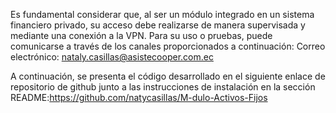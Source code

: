 Es fundamental considerar que, al ser un módulo integrado en un sistema financiero privado, su acceso debe realizarse de manera supervisada y mediante una conexión a la VPN. Para su uso o pruebas, puede comunicarse a través de los canales proporcionados a continuación:
Correo electrónico: nataly.casillas@asistecooper.com.ec

A continuación, se presenta el código desarrollado en el siguiente enlace de repositorio de github junto a las instrucciones de instalación en la sección README:https://github.com/natycasillas/M-dulo-Activos-Fijos

